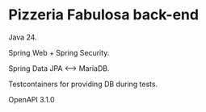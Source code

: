 # Pizzeria Fabulosa back-end

Java 24.

Spring Web + Spring Security.

Spring Data JPA <--> MariaDB.

Testcontainers for providing DB during tests.

OpenAPI 3.1.0